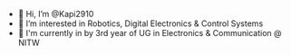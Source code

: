 - 👋 Hi, I’m @Kapi2910
- 👀 I’m interested in Robotics, Digital Electronics & Control Systems
- 🌱 I'm currently in by 3rd year of UG in Electronics & Communication @ NITW

<!---
Kapi2910/Kapi2910 is a ✨ special ✨ repository because its `README.md` (this file) appears on your GitHub profile.
You can click the Preview link to take a look at your changes.
--->
